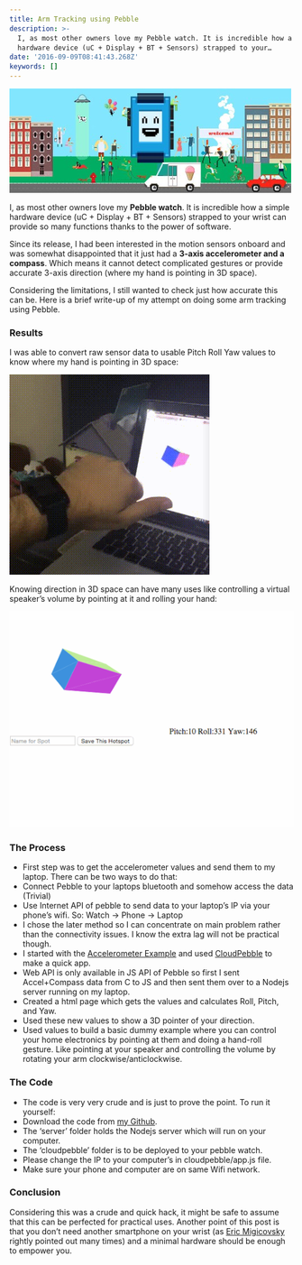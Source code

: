 ```yaml
---
title: Arm Tracking using Pebble
description: >-
  I, as most other owners love my Pebble watch. It is incredible how a simple
  hardware device (uC + Display + BT + Sensors) strapped to your…
date: '2016-09-09T08:41:43.268Z'
keywords: []
---
```


![](/assets/blog/old_posts/0__gfDaXqPYbtXRJWsy.jpg)

I, as most other owners love my **Pebble watch**. It is incredible how a simple hardware device (uC + Display + BT + Sensors) strapped to your wrist can provide so many functions thanks to the power of software.

Since its release, I had been interested in the motion sensors onboard and was somewhat disappointed that it just had a **3-axis accelerometer and a compass**. Which means it cannot detect complicated gestures or provide accurate 3-axis direction (where my hand is pointing in 3D space).

Considering the limitations, I still wanted to check just how accurate this can be. Here is a brief write-up of my attempt on doing some arm tracking using Pebble.

### Results

I was able to convert raw sensor data to usable Pitch Roll Yaw values to know where my hand is pointing in 3D space:

![](/assets/blog/old_posts/0__N__0FryXzlGK50V__d.gif)

Knowing direction in 3D space can have many uses like controlling a virtual speaker’s volume by pointing at it and rolling your hand:

![](/assets/blog/old_posts/0__cYQtyoP7kcIQk1Rp.gif)

### The Process

*   First step was to get the accelerometer values and send them to my laptop. There can be two ways to do that:
*   Connect Pebble to your laptops bluetooth and somehow access the data (Trivial)
*   Use Internet API of pebble to send data to your laptop’s IP via your phone’s wifi. So: Watch -> Phone -> Laptop
*   I chose the later method so I can concentrate on main problem rather than the connectivity issues. I know the extra lag will not be practical though.
*   I started with the [Accelerometer Example](https://github.com/pebble-examples/feature-accel-discs) and used [CloudPebble](https://cloudpebble.net) to make a quick app.
*   Web API is only available in JS API of Pebble so first I sent Accel+Compass data from C to JS and then sent them over to a Nodejs server running on my laptop.
*   Created a html page which gets the values and calculates Roll, Pitch, and Yaw.
*   Used these new values to show a 3D pointer of your direction.
*   Used values to build a basic dummy example where you can control your home electronics by pointing at them and doing a hand-roll gesture. Like pointing at your speaker and controlling the volume by rotating your arm clockwise/anticlockwise.

### The Code

*   The code is very very crude and is just to prove the point. To run it yourself:
*   Download the code from [my Github](https://github.com/asadm/pebble-arm-tracking).
*   The ‘server’ folder holds the Nodejs server which will run on your computer.
*   The ‘cloudpebble’ folder is to be deployed to your pebble watch.
*   Please change the IP to your computer’s in cloudpebble/app.js file.
*   Make sure your phone and computer are on same Wifi network.

### Conclusion

Considering this was a crude and quick hack, it might be safe to assume that this can be perfected for practical uses. Another point of this post is that you don’t need another smartphone on your wrist (as [Eric Migicovsky](https://www.linkedin.com/in/ericmigi) rightly pointed out many times) and a minimal hardware should be enough to empower you.
